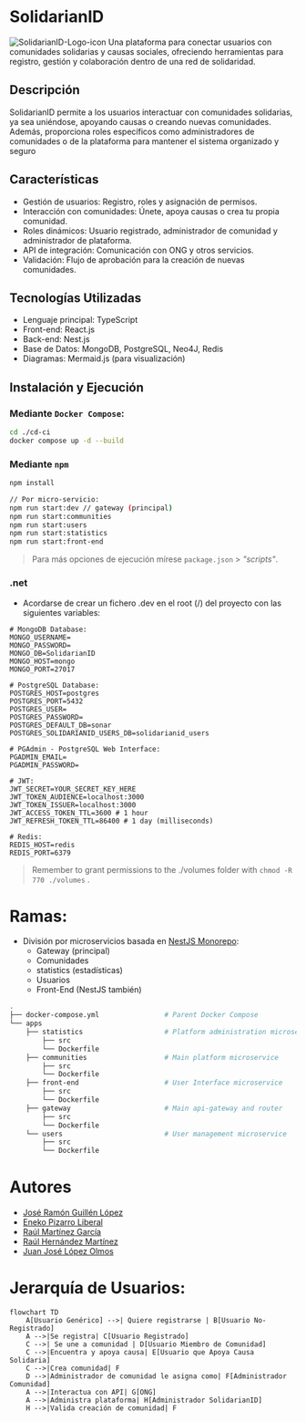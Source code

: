 # SolidarianID

![SolidarianID-Logo-icon](https://github.com/user-attachments/assets/15c2f076-48ab-4767-9cbf-29376f86efcf)
Una plataforma para conectar usuarios con comunidades solidarias y causas sociales, ofreciendo herramientas para registro, gestión y colaboración dentro de una red de solidaridad.

## Descripción

SolidarianID permite a los usuarios interactuar con comunidades solidarias, ya sea uniéndose, apoyando causas o creando nuevas comunidades. Además, proporciona roles específicos como administradores de comunidades o de la plataforma para mantener el sistema organizado y seguro

## Características

- Gestión de usuarios: Registro, roles y asignación de permisos.
- Interacción con comunidades: Únete, apoya causas o crea tu propia comunidad.
- Roles dinámicos: Usuario registrado, administrador de comunidad y administrador de plataforma.
- API de integración: Comunicación con ONG y otros servicios.
- Validación: Flujo de aprobación para la creación de nuevas comunidades.

## Tecnologías Utilizadas

- Lenguaje principal: TypeScript
- Front-end: React.js
- Back-end: Nest.js
- Base de Datos: MongoDB, PostgreSQL, Neo4J, Redis
- Diagramas: Mermaid.js (para visualización)

## Instalación y Ejecución

### Mediante `Docker Compose`:

```bash
cd ./cd-ci
docker compose up -d --build
```

### Mediante `npm`

```bash
npm install

// Por micro-servicio:
npm run start:dev // gateway (principal)
npm run start:communities
npm run start:users
npm run start:statistics
npm run start:front-end
```

> Para más opciones de ejecución mírese `package.json` > _"scripts"_.

### .net

- Acordarse de crear un fichero .dev en el root (/) del proyecto con las siguientes variables:

```env
# MongoDB Database:
MONGO_USERNAME=
MONGO_PASSWORD=
MONGO_DB=SolidarianID
MONGO_HOST=mongo
MONGO_PORT=27017

# PostgreSQL Database:
POSTGRES_HOST=postgres
POSTGRES_PORT=5432
POSTGRES_USER=
POSTGRES_PASSWORD=
POSTGRES_DEFAULT_DB=sonar
POSTGRES_SOLIDARIANID_USERS_DB=solidarianid_users

# PGAdmin - PostgreSQL Web Interface:
PGADMIN_EMAIL=
PGADMIN_PASSWORD=

# JWT:
JWT_SECRET=YOUR_SECRET_KEY_HERE
JWT_TOKEN_AUDIENCE=localhost:3000
JWT_TOKEN_ISSUER=localhost:3000
JWT_ACCESS_TOKEN_TTL=3600 # 1 hour
JWT_REFRESH_TOKEN_TTL=86400 # 1 day (milliseconds)

# Redis:
REDIS_HOST=redis
REDIS_PORT=6379
```

> Remember to grant permissions to the ./volumes folder with `chmod -R 770 ./volumes` .

# Ramas:

- División por microservicios basada en [NestJS Monorepo](https://docs.nestjs.com/cli/monorepo):
  - Gateway (principal)
  - Comunidades
  - statistics (estadísticas)
  - Usuarios
  - Front-End (NestJS también)

```bash
.
├── docker-compose.yml                # Parent Docker Compose
└── apps
    ├── statistics                    # Platform administration microservice
        ├── src
        └── Dockerfile
    ├── communities                   # Main platform microservice
        ├── src
        └── Dockerfile
    ├── front-end                     # User Interface microservice
        ├── src
        └── Dockerfile
    ├── gateway                       # Main api-gateway and router
        ├── src
        └── Dockerfile
    └── users                         # User management microservice
        ├── src
        └── Dockerfile
```

# Autores

- [José Ramón Guillén López](https://github.com/JoseRa13)
- [Eneko Pizarro Liberal](https://github.com/itsNko)
- [Raúl Martínez García](https://github.com/raul080402)
- [Raúl Hernández Martínez](https://github.com/raul-umu)
- [Juan José López Olmos](https://github.com/juanj0070)

# Jerarquía de Usuarios:

```mermaid
flowchart TD
    A[Usuario Genérico] -->| Quiere registrarse | B[Usuario No-Registrado]
    A -->|Se registra| C[Usuario Registrado]
    C -->| Se une a comunidad | D[Usuario Miembro de Comunidad]
    C -->|Encuentra y apoya causa| E[Usuario que Apoya Causa Solidaria]
    C -->|Crea comunidad| F
    D -->|Administrador de comunidad le asigna como| F[Administrador Comunidad]
    A -->|Interactua con API| G[ONG]
    A -->|Administra plataforma| H[Administrador SolidarianID]
    H -->|Valida creación de comunidad| F
```
